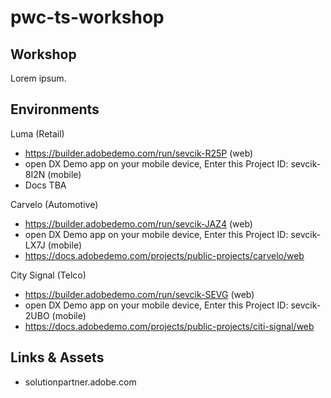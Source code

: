 # pwc-ts-workshop

## Workshop
Lorem ipsum.

## Environments

Luma (Retail)
- https://builder.adobedemo.com/run/sevcik-R25P (web)
- open DX Demo app on your mobile device, Enter this Project ID: sevcik-8I2N (mobile)
- Docs TBA

Carvelo (Automotive)
- https://builder.adobedemo.com/run/sevcik-JAZ4 (web)
- open DX Demo app on your mobile device, Enter this Project ID: sevcik-LX7J (mobile)
- https://docs.adobedemo.com/projects/public-projects/carvelo/web 

City Signal (Telco)
- https://builder.adobedemo.com/run/sevcik-SEVG (web)
- open DX Demo app on your mobile device, Enter this Project ID: sevcik-2UBO (mobile)
- https://docs.adobedemo.com/projects/public-projects/citi-signal/web 

## Links & Assets
* solutionpartner.adobe.com
